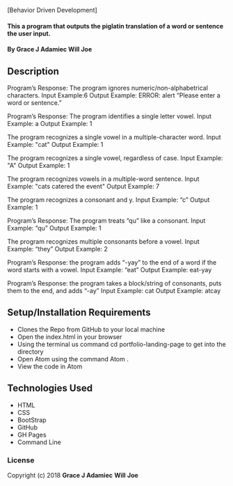   [Behavior Driven Development]

  #### This a program that outputs the piglatin translation of a word or sentence the user input.

  #### By **Grace J Adamiec** **Will** **Joe**

  ## Description

  Program’s Response: The program ignores numeric/non-alphabetrical characters.
  	Input Example:6
  	Output Example: ERROR: alert “Please enter a word or sentence.”

  Program’s Response: The program identifies a single letter vowel.
  	Input Example: a
  	Output Example: 1

  The program recognizes a single vowel in a multiple-character word.
  Input Example: "cat"
  Output Example: 1

  The program recognizes a single vowel, regardless of case.
  Input Example: "A"
  Output Example: 1

  The program recognizes vowels in a multiple-word sentence.
  Input Example: "cats catered the event"
  Output Example: 7

  The program recognizes a consonant and y.
  	Input Example:  “c”
  	Output Example: 1

  Program’s Response: The program treats “qu” like a consonant.
  	Input Example: “qu”
  	Output Example: 1

  The program recognizes multiple consonants before a vowel.
  Input Example: “they”
  Output Example: 2

  Program’s Response: the program adds “-yay” to the end of a word if the word starts with a vowel.
  	Input Example: “eat”
  	Output Example: eat-yay

  Program’s Response: the program takes a block/string of consonants, puts them to the end, and adds “-ay”
  	Input Example: cat
  	Output Example: atcay

  ## Setup/Installation Requirements

  * Clones the Repo from GitHub to your local machine
  * Open the index.html in your browser
  * Using the terminal us command cd portfolio-landing-page to get into the     directory
  * Open Atom using the command Atom .
  * View the code in Atom



  ## Technologies Used

  * HTML
  * CSS
  * BootStrap
  * GitHub
  * GH Pages
  * Command Line
  ### License


  Copyright (c) 2018 **Grace J Adamiec** **Will** **Joe**
